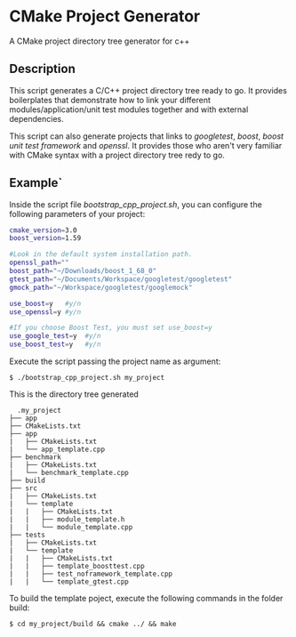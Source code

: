 # CMake Project Generator

A CMake project directory tree generator for c++

## Description

This script generates a C/C++ project directory tree ready to go. It provides boilerplates that demonstrate how to link your different modules/application/unit test modules together and with external dependencies.

This script can also generate projects that links to *googletest*, *boost*, *boost unit test framework* and *openssl*. It provides those who aren't very familiar with CMake syntax with a project directory tree redy to go.

## Example`

Inside the script file *bootstrap_cpp_project.sh*, you can configure the following parameters of your project:

```bash
cmake_version=3.0
boost_version=1.59

#Look in the default system installation path.
openssl_path="" 
boost_path="~/Downloads/boost_1_68_0" 
gtest_path="~/Documents/Workspace/googletest/googletest"
gmock_path="~/Workspace/googletest/googlemock"

use_boost=y   #y/n
use_openssl=y #y/n

#If you choose Boost Test, you must set use_boost=y
use_google_test=y  #y/n
use_boost_test=y   #y/n
```

Execute the script passing the project name as argument:

```console
$ ./bootstrap_cpp_project.sh my_project
```

This is the directory tree generated
```  
  .my_project
├── app
├── CMakeLists.txt
├── app
|   ├── CMakeLists.txt
|   └── app_template.cpp
├── benchmark
|   ├── CMakeLists.txt
|   └── benchmark_template.cpp
├── build
├── src
|   ├── CMakeLists.txt
|   └── template
|   |   ├── CMakeLists.txt
|   |   ├── module_template.h
|   |   └── module_template.cpp
├── tests
|   ├── CMakeLists.txt
|   └── template
|   |   ├── CMakeLists.txt
|   |   ├── template_boosttest.cpp
|   |   ├── test_noframework_template.cpp
|   |   └── template_gtest.cpp
```

To build the template poject, execute the following commands in the folder build:

```console
$ cd my_project/build && cmake ../ && make
```
